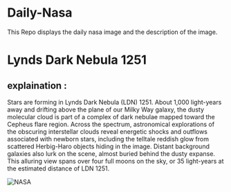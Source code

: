# Daily-Nasa

This Repo displays the daily nasa image and the description of the image.

<!--NASA-->
# Lynds Dark Nebula 1251
## explaination :

Stars are forming in Lynds Dark Nebula (LDN) 1251. About 1,000 light-years away and drifting above the plane of our Milky Way galaxy, the dusty molecular cloud is part of a complex of dark nebulae mapped toward the Cepheus flare region. Across the spectrum, astronomical explorations of the obscuring interstellar clouds reveal energetic shocks and outflows associated with newborn stars, including the telltale reddish glow from scattered Herbig-Haro objects hiding in the image. Distant background galaxies also lurk on the scene, almost buried behind the dusty expanse. This alluring view spans over four full moons on the sky, or 35 light-years at the estimated distance of LDN 1251.

![NASA](https://apod.nasa.gov/apod/image/2211/LDN1251v7social1024.png)
<!--/NASA-->